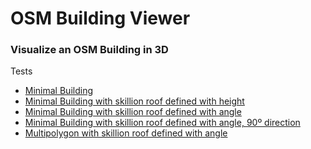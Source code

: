 OSM Building Viewer
=====================

### Visualize an OSM Building in 3D

Tests
 * [Minimal Building](https://beakerboy.github.io/OSMBuilding/test/index.html?id=1)
 * [Minimal Building with skillion roof defined with height](https://beakerboy.github.io/OSMBuilding/test/index.html?id=2)
 * [Minimal Building with skillion roof defined with angle](https://beakerboy.github.io/OSMBuilding/test/index.html?id=3)
 * [Minimal Building with skillion roof defined with angle, 90º direction](https://beakerboy.github.io/OSMBuilding/test/index.html?id=5)
 * [Multipolygon with skillion roof defined with angle](https://beakerboy.github.io/OSMBuilding/test/index.html?type=relation&id=4)
